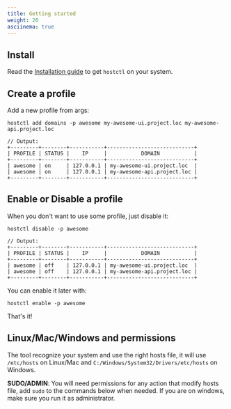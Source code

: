 ```yaml
---
title: Getting started
weight: 20
asciinema: true
---
```


## Install 

Read the [Installation guide](installation.md) to get `hostctl` on your system.


## Create a profile

Add a new profile from args:

`hostctl add domains -p awesome my-awesome-ui.project.loc my-awesome-api.project.loc`

``` 
// Output:
+---------+--------+-----------+----------------------------+
| PROFILE | STATUS |    IP     |           DOMAIN           |
+---------+--------+-----------+----------------------------+
| awesome | on     | 127.0.0.1 | my-awesome-ui.project.loc  |
| awesome | on     | 127.0.0.1 | my-awesome-api.project.loc |
+---------+--------+-----------+----------------------------+
```

## Enable or Disable a profile

When you don't want to use some profile, just disable it:

`hostctl disable -p awesome`

``` 
// Output:
+---------+--------+-----------+----------------------------+
| PROFILE | STATUS |    IP     |           DOMAIN           |
+---------+--------+-----------+----------------------------+
| awesome | off    | 127.0.0.1 | my-awesome-ui.project.loc  |
| awesome | off    | 127.0.0.1 | my-awesome-api.project.loc |
+---------+--------+-----------+----------------------------+
```

You can enable it later with: 

`hostctl enable -p awesome`


That's it!


## Linux/Mac/Windows and permissions

The tool recognize your system and use the right hosts file, it will use `/etc/hosts` on Linux/Mac
 and `C:/Windows/System32/Drivers/etc/hosts` on Windows.

**SUDO/ADMIN**: You will need permissions for any action that modify hosts file, add `sudo` to the commands below when needed. 
If you are on windows, make sure you run it as administrator.


